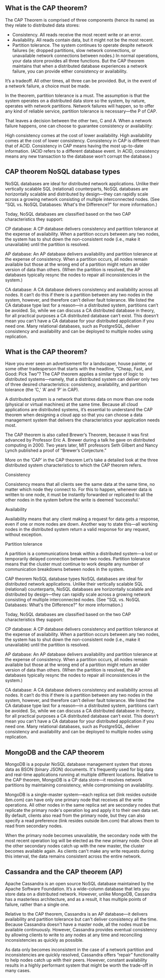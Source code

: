 ## What is the CAP theorem?
The CAP Theorem is comprised of three components (hence its name) as they relate to distributed data stores:

- Consistency. All reads receive the most recent write or an error.
- Availability. All reads contain data, but it might not be the most recent.
- Partition tolerance. The system continues to operate despite network failures (ie; dropped partitions, slow network connections, or unavailable network connections between nodes.)
In normal operations, your data store provides all three functions. But the CAP theorem maintains that when a distributed database experiences a network failure, you can provide either consistency or availability.

It’s a tradeoff. All other times, all three can be provided. But, in the event of a network failure, a choice must be made.

In the theorem, partition tolerance is a must. The assumption is that the system operates on a distributed data store so the system, by nature, operates with network partitions. Network failures will happen, so to offer any kind of reliable service, partition tolerance is necessary—the P of CAP.

That leaves a decision between the other two, C and A. When a network failure happens, one can choose to guarantee consistency or availability:

High consistency comes at the cost of lower availability.
High availability comes at the cost of lower consistency.
Consistency in CAP is different than that of ACID. Consistency in CAP means having the most up-to-date information. (ACID refers to a different database event. In ACID, consistency means any new transaction to the database won’t corrupt the database.)

## CAP theorem NoSQL database types
NoSQL databases are ideal for distributed network applications. Unlike their vertically scalable SQL (relational) counterparts, NoSQL databases are horizontally scalable and distributed by design—they can rapidly scale across a growing network consisting of multiple interconnected nodes. (See "SQL vs. NoSQL Databases: What's the Difference?" for more information.)

Today, NoSQL databases are classified based on the two CAP characteristics they support:

CP database: A CP database delivers consistency and partition tolerance at the expense of availability. When a partition occurs between any two nodes, the system has to shut down the non-consistent node (i.e., make it unavailable) until the partition is resolved.

AP database: An AP database delivers availability and partition tolerance at the expense of consistency. When a partition occurs, all nodes remain available but those at the wrong end of a partition might return an older version of data than others. (When the partition is resolved, the AP databases typically resync the nodes to repair all inconsistencies in the system.)

CA database: A CA database delivers consistency and availability across all nodes. It can’t do this if there is a partition between any two nodes in the system, however, and therefore can’t deliver fault tolerance.
We listed the CA database type last for a reason—in a distributed system, partitions can’t be avoided. So, while we can discuss a CA distributed database in theory, for all practical purposes a CA distributed database can’t exist. This doesn’t mean you can’t have a CA database for your distributed application if you need one. Many relational databases, such as PostgreSQL, deliver consistency and availability and can be deployed to multiple nodes using replication.

## What is the CAP theorem?
Have you ever seen an advertisement for a landscaper, house painter, or some other tradesperson that starts with the headline, “Cheap, Fast, and Good: Pick Two”?
The CAP theorem applies a similar type of logic to distributed systems—namely, that a distributed system can deliver only two of three desired characteristics: consistency, availability, and partition tolerance (the ‘C,’ ‘A’ and ‘P’ in CAP).

A distributed system is a network that stores data on more than one node (physical or virtual machines) at the same time. Because all cloud applications are distributed systems, it’s essential to understand the CAP theorem when designing a cloud app so that you can choose a data management system that delivers the characteristics your application needs most.

The CAP theorem is also called Brewer’s Theorem, because it was first advanced by Professor Eric A. Brewer during a talk he gave on distributed computing in 2000. Two years later, MIT professors Seth Gilbert and Nancy Lynch published a proof of “Brewer’s Conjecture.”

 
More on the ‘CAP’ in the CAP theorem
Let’s take a detailed look at the three distributed system characteristics to which the CAP theorem refers.

Consistency

Consistency means that all clients see the same data at the same time, no matter which node they connect to. For this to happen, whenever data is written to one node, it must be instantly forwarded or replicated to all the other nodes in the system before the write is deemed ‘successful.’

Availability

Availability means that any client making a request for data gets a response, even if one or more nodes are down. Another way to state this—all working nodes in the distributed system return a valid response for any request, without exception.

Partition tolerance

A partition is a communications break within a distributed system—a lost or temporarily delayed connection between two nodes. Partition tolerance means that the cluster must continue to work despite any number of communication breakdowns between nodes in the system.

CAP theorem NoSQL database types
NoSQL databases are ideal for distributed network applications. Unlike their vertically scalable SQL (relational) counterparts, NoSQL databases are horizontally scalable and distributed by design—they can rapidly scale across a growing network consisting of multiple interconnected nodes. (See "SQL vs. NoSQL Databases: What's the Difference?" for more information.)

Today, NoSQL databases are classified based on the two CAP characteristics they support:

CP database: A CP database delivers consistency and partition tolerance at the expense of availability. When a partition occurs between any two nodes, the system has to shut down the non-consistent node (i.e., make it unavailable) until the partition is resolved.

AP database: An AP database delivers availability and partition tolerance at the expense of consistency. When a partition occurs, all nodes remain available but those at the wrong end of a partition might return an older version of data than others. (When the partition is resolved, the AP databases typically resync the nodes to repair all inconsistencies in the system.)

CA database: A CA database delivers consistency and availability across all nodes. It can’t do this if there is a partition between any two nodes in the system, however, and therefore can’t deliver fault tolerance.
We listed the CA database type last for a reason—in a distributed system, partitions can’t be avoided. So, while we can discuss a CA distributed database in theory, for all practical purposes a CA distributed database can’t exist. This doesn’t mean you can’t have a CA database for your distributed application if you need one. Many relational databases, such as PostgreSQL, deliver consistency and availability and can be deployed to multiple nodes using replication.

## MongoDB and the CAP theorem
MongoDB is a popular NoSQL database management system that stores data as BSON (binary JSON) documents. It's frequently used for big data and real-time applications running at multiple different locations. Relative to the CAP theorem, MongoDB is a CP data store—it resolves network partitions by maintaining consistency, while compromising on availability.

MongoDB is a single-master system—each replica set (link resides outside ibm.com) can have only one primary node that receives all the write operations. All other nodes in the same replica set are secondary nodes that replicate the primary node's operation log and apply it to their own data set. By default, clients also read from the primary node, but they can also specify a read preference (link resides outside ibm.com) that allows them to read from secondary nodes.

When the primary node becomes unavailable, the secondary node with the most recent operation log will be elected as the new primary node. Once all the other secondary nodes catch up with the new master, the cluster becomes available again. As clients can't make any write requests during this interval, the data remains consistent across the entire network.

## Cassandra and the CAP theorem (AP)
Apache Cassandra is an open source NoSQL database maintained by the Apache Software Foundation. It’s a wide-column database that lets you store data on a distributed network. However, unlike MongoDB, Cassandra has a masterless architecture, and as a result, it has multiple points of failure, rather than a single one.

Relative to the CAP theorem, Cassandra is an AP database—it delivers availability and partition tolerance but can't deliver consistency all the time. Because Cassandra doesn't have a master node, all the nodes must be available continuously. However, Cassandra provides eventual consistency by allowing clients to write to any nodes at any time and reconciling inconsistencies as quickly as possible.

As data only becomes inconsistent in the case of a network partition and inconsistencies are quickly resolved, Cassandra offers “repair” functionality to help nodes catch up with their peers. However, constant availability results in a highly performant system that might be worth the trade-off in many cases.

